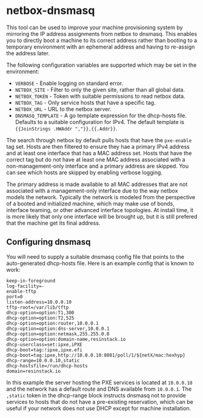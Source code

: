 # netbox-dnsmasq

This tool can be used to improve your machine provisioning system by
mirroring the IP address assignments from netbox to dnsmasq.  This
enables you to directly boot a machine to its correct address rather
than booting to a temporary environment with an ephemeral address and
having to re-assign the address later.

The following configuration variables are supported which may be set
in the environment:

  * `VERBOSE` - Enable logging on standard error.
  * `NETBOX_SITE` - Filter to only the given site, rather than all
    global data.
  * `NETBOX_TOKEN` - Token with suitable permissions to read netbox
    data.
  * `NETBOX_TAG` - Only service hosts that have a specific tag.
  * `NETBOX_URL` - URL to the netbox server.
  * `DNSMASQ_TEMPLATE` - A go template expression for the dhcp-hosts
    file.  Defaults to a suitable configuration for IPv4.  The default
    template is `{{JoinStrings .HWAddr ","}},{{.Addr}}`.

The search through netbox by default pulls hosts that have the
`pxe-enable` tag set.  Hosts are then filtered to ensure they hae a
primary IPv4 address and at least one interface that has a MAC address
set.  Hosts that have the correct tag but do not have at least one MAC
address associated with a non-management-only interface and a primary
address are skipped.  You can see which hosts are skipped by enabling
verbose logging.

The primary address is made available to all MAC addresses that are
not associated with a management-only interface due to the way netbox
models the network.  Typically the network is modeled from the
perspective of a booted and initialized machine, which may make use of
bonds, interface teaming, or other advanced interface topologies.  At
install time, it is more likely that only one interface will be
brought up, but it is still prefered that the machine get its final
address.


## Configuring dnsmasq

You will need to supply a suitable dnsmasq config file that points to
the auto-generated dhcp-hosts file.  Here is an example config that is
known to work:

```
keep-in-foreground
log-facility=-
enable-tftp
port=0
listen-address=10.0.0.10
tftp-root=/var/lib/tftp
dhcp-option=option:T1,300
dhcp-option=option:T2,525
dhcp-option=option:router,10.0.0.1
dhcp-option=option:dns-server,10.0.0.1
dhcp-option=option:netmask,255.255.0.0
dhcp-option=option:domain-name,resinstack.io
dhcp-userclass=set:ipxe,iPXE
dhcp-boot=tag:!ipxe,ipxe.efi
dhcp-boot=tag:ipxe,http://10.0.0.10:8081/poll/1/${netX/mac:hexhyp}
dhcp-range=10.0.0.10,static
dhcp-hostsfile=/run/dhcp-hosts
domain=resinstack.io
```

In this example the server hosting the PXE services is located at
`10.0.0.10` and the network has a default route and DNS available from
`10.0.0.1`.  The `,static` token in the dhcp-range block instructs
dnsmasq not to provide services to hosts that do not have a
pre-existing reservation, which can be useful if your network does not
use DHCP except for machine installation.
